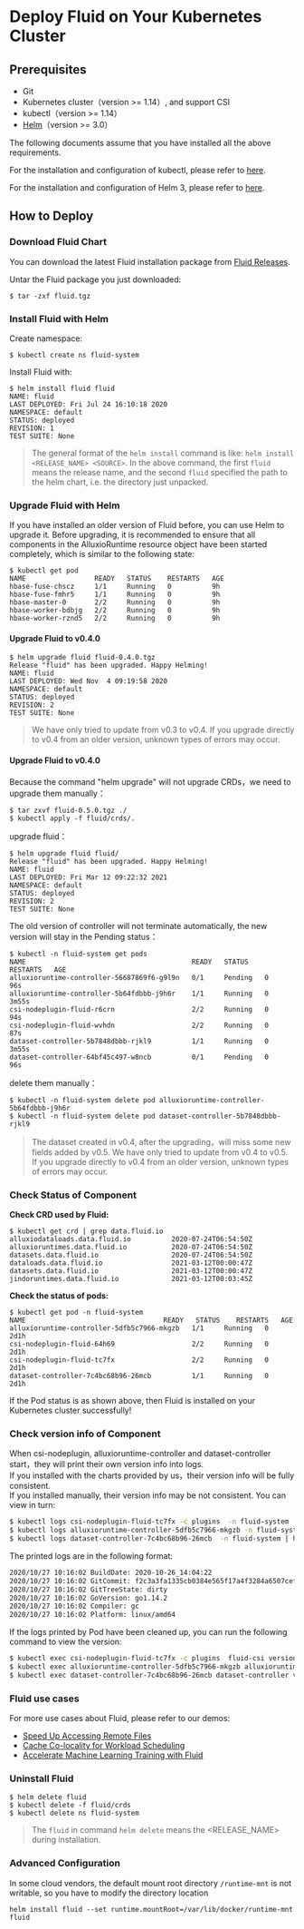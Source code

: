 # Deploy Fluid on Your Kubernetes Cluster

## Prerequisites

- Git
- Kubernetes cluster（version >= 1.14）, and support CSI
- kubectl（version >= 1.14）
- [Helm](https://helm.sh/)（version >= 3.0）

The following documents assume that you have installed all the above requirements.

For the installation and configuration of kubectl, please refer to [here](https://kubernetes.io/docs/tasks/tools/install-kubectl/).

For the installation and configuration of Helm 3, please refer to [here](https://v3.helm.sh/docs/intro/install/).

## How to Deploy

### Download Fluid Chart

You can download the latest Fluid installation package from [Fluid Releases](https://github.com/fluid-cloudnative/fluid/releases).

Untar the Fluid package you just downloaded:

```shell
$ tar -zxf fluid.tgz
```

### Install Fluid with Helm

Create namespace:

```shell
$ kubectl create ns fluid-system
```

Install Fluid with:

```shell
$ helm install fluid fluid
NAME: fluid
LAST DEPLOYED: Fri Jul 24 16:10:18 2020
NAMESPACE: default
STATUS: deployed
REVISION: 1
TEST SUITE: None
```

> The general format of the `helm install` command is like: `helm install <RELEASE_NAME> <SOURCE>`. In the above command,  the first `fluid` means the release name, and the second  `fluid` specified the path to the helm chart, i.e. the directory just unpacked.


### Upgrade Fluid with Helm

If you have installed an older version of Fluid before, you can use Helm to upgrade it.
Before upgrading, it is recommended to ensure that all components in the AlluxioRuntime resource object have been started completely, which is similar to the following state:

```shell
$ kubectl get pod
NAME                 READY   STATUS    RESTARTS   AGE
hbase-fuse-chscz     1/1     Running   0          9h
hbase-fuse-fmhr5     1/1     Running   0          9h
hbase-master-0       2/2     Running   0          9h
hbase-worker-bdbjg   2/2     Running   0          9h
hbase-worker-rznd5   2/2     Running   0          9h
```
#### Upgrade Fluid to v0.4.0

```shell
$ helm upgrade fluid fluid-0.4.0.tgz
Release "fluid" has been upgraded. Happy Helming!
NAME: fluid
LAST DEPLOYED: Wed Nov  4 09:19:58 2020
NAMESPACE: default
STATUS: deployed
REVISION: 2
TEST SUITE: None
```
> We have only tried to update from v0.3 to v0.4. If you upgrade directly to v0.4 from an older version, unknown types of errors may occur.

#### Upgrade Fluid to v0.4.0

Because the command "helm upgrade" will not upgrade CRDs，we need to upgrade them manually：

```shell
$ tar zxvf fluid-0.5.0.tgz ./
$ kubectl apply -f fluid/crds/.
```

upgrade fluid：
```shell
$ helm upgrade fluid fluid/
Release "fluid" has been upgraded. Happy Helming!
NAME: fluid
LAST DEPLOYED: Fri Mar 12 09:22:32 2021
NAMESPACE: default
STATUS: deployed
REVISION: 2
TEST SUITE: None
```

The old version of controller will not terminate automatically, the new version will stay in the Pending status：
```shell
$ kubectl -n fluid-system get pods
NAME                                         READY   STATUS    RESTARTS   AGE
alluxioruntime-controller-56687869f6-g9l9n   0/1     Pending   0          96s
alluxioruntime-controller-5b64fdbbb-j9h6r    1/1     Running   0          3m55s
csi-nodeplugin-fluid-r6crn                   2/2     Running   0          94s
csi-nodeplugin-fluid-wvhdn                   2/2     Running   0          87s
dataset-controller-5b7848dbbb-rjkl9          1/1     Running   0          3m55s
dataset-controller-64bf45c497-w8ncb          0/1     Pending   0          96s
```
delete them manually：
```shell
$ kubectl -n fluid-system delete pod alluxioruntime-controller-5b64fdbbb-j9h6r 
$ kubectl -n fluid-system delete pod dataset-controller-5b7848dbbb-rjkl9
```

> The dataset created in v0.4, after the upgrading，will miss some new fields added by v0.5.
> We have only tried to update from v0.4 to v0.5. If you upgrade directly to v0.4 from an older version, unknown types of errors may occur.

### Check Status of Component

**Check CRD used by Fluid:**

```shell
$ kubectl get crd | grep data.fluid.io
alluxiodataloads.data.fluid.io          2020-07-24T06:54:50Z
alluxioruntimes.data.fluid.io           2020-07-24T06:54:50Z
datasets.data.fluid.io                  2020-07-24T06:54:50Z
dataloads.data.fluid.io                 2021-03-12T00:00:47Z
datasets.data.fluid.io                  2021-03-12T00:00:47Z
jindoruntimes.data.fluid.io             2021-03-12T00:03:45Z
```

**Check the status of pods:**

```shell
$ kubectl get pod -n fluid-system
NAME                                  READY   STATUS    RESTARTS   AGE
alluxioruntime-controller-5dfb5c7966-mkgzb   1/1     Running   0          2d1h
csi-nodeplugin-fluid-64h69                   2/2     Running   0          2d1h
csi-nodeplugin-fluid-tc7fx                   2/2     Running   0          2d1h
dataset-controller-7c4bc68b96-26mcb          1/1     Running   0          2d1h
```

If the Pod status is as shown above, then Fluid is installed on your Kubernetes cluster successfully!

### Check version info of Component

When csi-nodeplugin, alluxioruntime-controller and dataset-controller start，they will print their own version info into logs.  
If you installed with the charts provided by us，their version info will be fully consistent.  
If you installed manually, their version info may be not consistent. You can view in turn:
```bash
$ kubectl logs csi-nodeplugin-fluid-tc7fx -c plugins  -n fluid-system | head -n 9 | tail -n 6
$ kubectl logs alluxioruntime-controller-5dfb5c7966-mkgzb -n fluid-system | head -n 6
$ kubectl logs dataset-controller-7c4bc68b96-26mcb  -n fluid-system | head -n 6
```
The printed logs are in the following format:
```bash
2020/10/27 10:16:02 BuildDate: 2020-10-26_14:04:22
2020/10/27 10:16:02 GitCommit: f2c3a3fa1335cb0384e565f17a4f3284a6507cef
2020/10/27 10:16:02 GitTreeState: dirty
2020/10/27 10:16:02 GoVersion: go1.14.2
2020/10/27 10:16:02 Compiler: gc
2020/10/27 10:16:02 Platform: linux/amd64
```
If the logs printed by Pod have been cleaned up, you can run the following command to view the version:
```bash
$ kubectl exec csi-nodeplugin-fluid-tc7fx -c plugins  fluid-csi version -n fluid-system
$ kubectl exec alluxioruntime-controller-5dfb5c7966-mkgzb alluxioruntime-controller version -n fluid-system
$ kubectl exec dataset-controller-7c4bc68b96-26mcb dataset-controller version -n  fluid-system 
```

### Fluid use cases
For more use cases about Fluid, please refer to our demos:
- [Speed Up Accessing Remote Files](../samples/accelerate_data_accessing.md)
- [Cache Co-locality for Workload Scheduling](../samples/data_co_locality.md)
- [Accelerate Machine Learning Training with Fluid](../samples/machinelearning.md)

### Uninstall Fluid

```shell
$ helm delete fluid
$ kubectl delete -f fluid/crds
$ kubectl delete ns fluid-system
```

> The `fluid` in command `helm delete` means the <RELEASE_NAME> during installation.


### Advanced Configuration

In some cloud vendors, the default mount root directory `/runtime-mnt` is not writable, so you have to modify the directory location

```
helm install fluid --set runtime.mountRoot=/var/lib/docker/runtime-mnt fluid
```